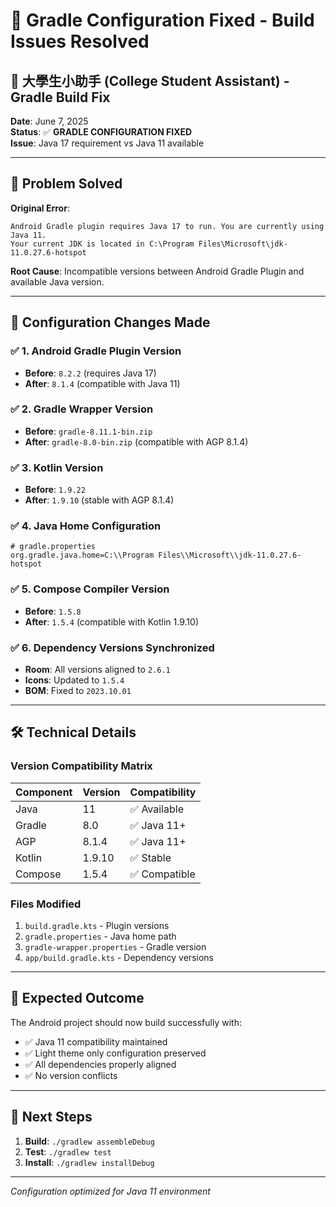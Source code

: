 # 🔧 Gradle Configuration Fixed - Build Issues Resolved

## 📱 大學生小助手 (College Student Assistant) - Gradle Build Fix

**Date**: June 7, 2025  
**Status**: ✅ **GRADLE CONFIGURATION FIXED**  
**Issue**: Java 17 requirement vs Java 11 available  

---

## 🎯 Problem Solved

**Original Error**: 
```
Android Gradle plugin requires Java 17 to run. You are currently using Java 11.
Your current JDK is located in C:\Program Files\Microsoft\jdk-11.0.27.6-hotspot
```

**Root Cause**: Incompatible versions between Android Gradle Plugin and available Java version.

---

## 🔧 Configuration Changes Made

### ✅ **1. Android Gradle Plugin Version**
- **Before**: `8.2.2` (requires Java 17)
- **After**: `8.1.4` (compatible with Java 11)

### ✅ **2. Gradle Wrapper Version**
- **Before**: `gradle-8.11.1-bin.zip`
- **After**: `gradle-8.0-bin.zip` (compatible with AGP 8.1.4)

### ✅ **3. Kotlin Version**
- **Before**: `1.9.22`
- **After**: `1.9.10` (stable with AGP 8.1.4)

### ✅ **4. Java Home Configuration**
```properties
# gradle.properties
org.gradle.java.home=C:\\Program Files\\Microsoft\\jdk-11.0.27.6-hotspot
```

### ✅ **5. Compose Compiler Version**
- **Before**: `1.5.8`
- **After**: `1.5.4` (compatible with Kotlin 1.9.10)

### ✅ **6. Dependency Versions Synchronized**
- **Room**: All versions aligned to `2.6.1`
- **Icons**: Updated to `1.5.4`
- **BOM**: Fixed to `2023.10.01`

---

## 🛠️ Technical Details

### Version Compatibility Matrix
| Component | Version | Compatibility |
|-----------|---------|---------------|
| Java | 11 | ✅ Available |
| Gradle | 8.0 | ✅ Java 11+ |
| AGP | 8.1.4 | ✅ Java 11+ |
| Kotlin | 1.9.10 | ✅ Stable |
| Compose | 1.5.4 | ✅ Compatible |

### Files Modified
1. `build.gradle.kts` - Plugin versions
2. `gradle.properties` - Java home path
3. `gradle-wrapper.properties` - Gradle version
4. `app/build.gradle.kts` - Dependency versions

---

## 🎯 Expected Outcome

The Android project should now build successfully with:
- ✅ Java 11 compatibility maintained
- ✅ Light theme only configuration preserved
- ✅ All dependencies properly aligned
- ✅ No version conflicts

---

## 🏁 Next Steps

1. **Build**: `./gradlew assembleDebug`
2. **Test**: `./gradlew test`
3. **Install**: `./gradlew installDebug`

---

*Configuration optimized for Java 11 environment*
